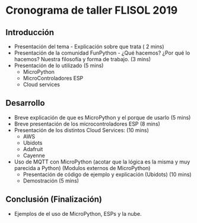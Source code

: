 # Cronograma de taller FLISOL 2019

## Introducción

* Presentación del tema - Explicación sobre que trata ( 2 mins)
* Presentación de la comunidad FunPython - ¿Qué hacemos? ¿Por qué lo hacemos? Nuestra filosofía y forma de trabajo. (3 mins)
* Presentación de lo utilizado (5 mins)
	* MicroPython
	* MicroControladores ESP
	* Cloud services

## Desarrollo

* Breve explicación de que es MicroPython y el porque de usarlo (5 mins)
* Breve presentación de los microcontroladores ESP (8 mins)
* Presentación de los distintos Cloud Services: (10 mins)
	* AWS
	* Ubidots
	* Adafruit
	* Cayenne
* Uso de MQTT con MicroPython (acotar que la lógica es la misma y muy parecida a Python) (Modulos externos de MicroPython)
	* Presentación de código de ejemplo y explicación (Ubidots) (10 mins)
	* Demostración (5 mins)

## Conclusión (Finalización)

* Ejemplos de el uso de MicroPython, ESPs y la nube.